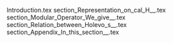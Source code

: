 Introduction.tex
section_Representation_on_cal_H__.tex
section_Modular_Operator_We_give__.tex
section_Relation_between_Holevo_s__.tex
section_Appendix_In_this_section__.tex